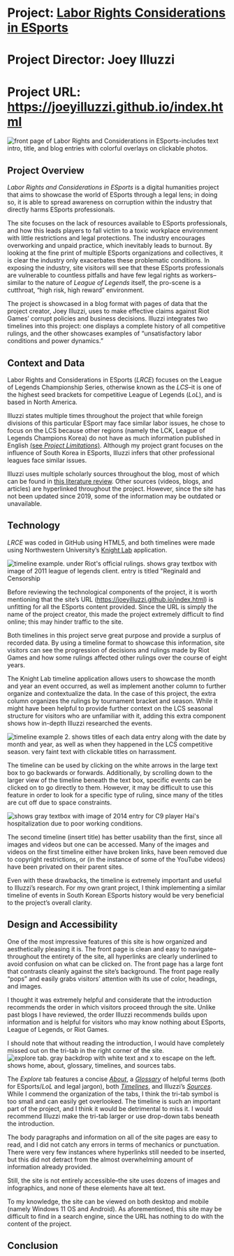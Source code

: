 # Project: [Labor Rights Considerations in ESports](https://joeyilluzzi.github.io/index.html)
# Project Director: Joey Illuzzi
# Project URL: https://joeyilluzzi.github.io/index.html

![front page of Labor Rights and Considerations in ESports-includes text intro, title, and blog entries with colorful overlays on clickable photos.](https://user-images.githubusercontent.com/112140314/196701109-498c11fd-cb0c-4332-8fb7-c9c3201fac69.png)


## Project Overview

*Labor Rights and Considerations in ESports* is a digital humanities project that aims to showcase the world of ESports through a legal lens; in doing so, it is able to spread awareness on corruption within the industry that directly harms ESports professionals. 

The site focuses on the lack of resources available to ESports professionals, and how this leads players to fall victim to a toxic workplace environment with little restrictions and legal protections. The industry encourages overworking and unpaid practice, which inevitably leads to burnout. By looking at the fine print of multiple ESports organizations and collectives, it is clear the industry only exacerbates these problematic conditions. In exposing the industry, site visitors will see that these ESports professionals are vulnerable to countless pitfalls and have few legal rights as workers–similar to the nature of *League of Legends* itself, the pro-scene is a cutthroat, “high risk, high reward” environment. 

The project is showcased in a blog format with pages of data that the project creator, Joey Illuzzi, uses to make effective claims against Riot Games’ corrupt policies and business decisions. Illuzzi integrates two timelines into this project: one displays a complete history of all competitive rulings, and the other showcases examples of “unsatisfactory labor conditions and power dynamics.” 


## Context and Data

Labor Rights and Considerations in ESports (*LRCE*) focuses on the League of Legends Championship Series, otherwise known as the *LCS*–it is one of the highest seed brackets for competitive League of Legends (*LoL*), and is based in North America. 

Illuzzi states multiple times throughout the project that while foreign divisions of this particular ESport may face similar labor issues, he chose to focus on the LCS because other regions (namely the LCK, League of Legends Champions Korea) do not have as much information published in English [(see *Project Limitations*)](https://joeyilluzzi.github.io/future.html). Although my project grant focuses on the influence of South Korea in ESports, Illuzzi infers that other professional leagues face similar issues.

Illuzzi uses multiple scholarly sources throughout the blog, most of which can be found in [this literature review](https://drive.google.com/file/d/1VW16qG9pJhrfGzhiNR4CSomrPc0bFkxi/view). Other sources (videos, blogs, and articles) are hyperlinked throughout the project. However, since the site has not been updated since 2019, some of the information may be outdated or unavailable.


## Technology

*LRCE* was coded in GitHub using HTML5, and both timelines were made using Northwestern University’s [Knight Lab](https://timeline.knightlab.com) application.

![timeline example. under Riot's official rulings. shows gray textbox with image of 2011 league of legends client. entry is titled "Reginald and Censorship](https://user-images.githubusercontent.com/112140314/197422082-18658120-c4ad-4d29-8d0d-600af12353fc.png)


Before reviewing the technological components of the project, it is worth mentioning that the site’s URL (https://joeyilluzzi.github.io/index.html) is unfitting for all the ESports content provided. Since the URL is simply the name of the project creator, this made the project extremely difficult to find online; this may hinder traffic to the site. 

Both timelines in this project serve great purpose and provide a surplus of recorded data. By using a timeline format to showcase this information, site visitors can see the progression of decisions and rulings made by Riot Games and how some rulings affected other rulings over the course of eight years. 

The Knight Lab timeline application allows users to showcase the month and year an event occurred, as well as implement another column to further organize and contextualize the data. In the case of this project, the extra column organizes the rulings by tournament bracket and season. While it might have been helpful to provide further context on the LCS seasonal structure for visitors who are unfamiliar with it, adding this extra component shows how in-depth Illuzzi researched the events. 

![timeline example 2. shows titles of each data entry along with the date by month and year, as well as when they happened in the LCS competitive season. very faint text with clickable titles on harrassment.](https://user-images.githubusercontent.com/112140314/197422166-84e13620-ba36-48b1-9333-e70f29dcc4b9.png)


The timeline can be used by clicking on the white arrows in the large text box to go backwards or forwards. Additionally, by scrolling down to the larger view of the timeline beneath the text box, specific events can be clicked on to go directly to them. However, it may be difficult to use this feature in order to look for a specific type of ruling, since many of the titles are cut off due to space constraints. 

![shows gray textbox with image of 2014 entry for C9 player Hai's hospitalization due to poor working conditions.](https://user-images.githubusercontent.com/112140314/197422444-60c934e0-03c4-499c-9e8d-5b07f045e207.png)


The second timeline (insert title) has better usability than the first, since all images and videos but one can be accessed. Many of the images and videos on the first timeline either have broken links, have been removed due to copyright restrictions, or (in the instance of some of the YouTube videos) have been privated on their parent sites. 

Even with these drawbacks, the timeline is extremely important and useful to Illuzzi’s research. For my own grant project, I think implementing a similar timeline of events in South Korean ESports history would be very beneficial to the project’s overall clarity. 


## Design and Accessibility

One of the most impressive features of this site is how organized and aesthetically pleasing it is. The front page is clean and easy to navigate–throughout the entirety of the site, all hyperlinks are clearly underlined to avoid confusion on what can be clicked on. The front page has a large font that contrasts cleanly against the site’s background. The front page really “pops” and easily grabs visitors’ attention with its use of color, headings, and images. 

I thought it was extremely helpful and considerate that the introduction recommends the order in which visitors proceed through the site. Unlike past blogs I have reviewed, the order Illuzzi recommends builds upon information and is helpful for visitors who may know nothing about ESports, League of Legends, or Riot Games. 

I should note that without reading the introduction, I would have completely missed out on the tri-tab in the right corner of the site. 
![explore tab. gray backdrop with white text and x to escape on the left. shows home, about, glossary, timelines, and sources tabs.](https://user-images.githubusercontent.com/112140314/197422007-89b4a5a3-57e0-4434-9736-eee8e15187dd.png)

The *Explore* tab features a concise [*About*](https://joeyilluzzi.github.io/about.html), a [*Glossary*](https://joeyilluzzi.github.io/glossary.html) of helpful terms (both for ESports/*LoL* and legal jargon), both [*Timelines*](https://joeyilluzzi.github.io/timeline.html), and Illuzzi’s [*Sources*](https://joeyilluzzi.github.io/sources.html). While I commend the organization of the tabs, I think the tri-tab symbol is too small and can easily get overlooked. The timeline is such an important part of the project, and I think it would be detrimental to miss it. I would recommend Illuzzi make the tri-tab larger or use drop-down tabs beneath the introduction. 

The body paragraphs and information on all of the site pages are easy to read, and I did not catch any errors in terms of mechanics or punctuation. There were very few instances where hyperlinks still needed to be inserted, but this did not detract from the almost overwhelming amount of information already provided. 

Still, the site is not entirely accessible–the site uses dozens of images and infographics, and none of these elements have alt text. 

To my knowledge, the site can be viewed on both desktop and mobile (namely Windows 11 OS and Android). As aforementioned, this site may be difficult to find in a search engine, since the URL has nothing to do with the content of the project. 


## Conclusion
